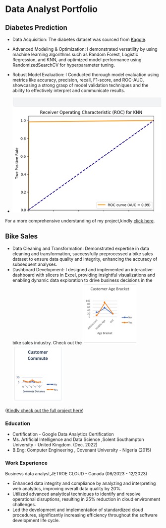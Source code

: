 # Data Analyst Portfolio 

## Diabetes Prediction

- Data Acquisition: The diabetes dataset was sourced from [Kaggle](https://www.kaggle.com/datasets/nanditapore/healthcare-diabetes/data).
- Advanced Modeling & Optimization: I demonstrated versatility by using machine learning algorithms such as Random Forest, Logistic Regression, and KNN, and optimized model performance using RandomizedSearchCV for hyperparameter tuning.
- Robust Model Evaluation: I Conducted thorough model evaluation using metrics like accuracy, precision, recall, F1-score, and ROC-AUC, showcasing a strong grasp of model validation techniques and the ability to effectively interpret and communicate results.

- ![Diabetes Prediction ROC Curve](Assets/Diabetes.png)
  
For a more comprehensive understanding of my project,kindly [click here](https://www.kaggle.com/code/chikkychoc/notebook973d3c5b8a/input).

## Bike Sales

-  Data Cleaning and Transformation: Demonstrated expertise in data cleaning and transformation, successfully preprocessed a bike sales dataset to ensure data quality and integrity, enhancing the accuracy of subsequent analyses.
- Dashboard Development: I designed and implemented an interactive dashboard with slicers in Excel, providing insightful visualizations and enabling dynamic data exploration to drive business decisions in the bike sales industry.
Check out the ![Bike Customer Age Bracket](https://github.com/stellatee19/stellatee19.github.io/blob/48d8ac71741cdb146334f7e8bb59546b179d9e08/Assets/Customer%20Age%20Bracket.png)    ![Customer commute Distance](https://github.com/stellatee19/stellatee19.github.io/blob/e138e66aa1ce2db32078e5a13970b3b0f19b0c7b/Assets/Cust%20Commute%20Distance.png)


([Kindly check out the full project here](https://github.com/stellatee19/Stellaprojects/blob/60f59a520196e724059b45441878632af11da116/Excel%20Project%20Dataset.xlsx))













### Education
- Certification - Google Data Analytics Certification
- Ms. Artificial Intelligence and Data Science ,Solent Southampton University - United Kingdom. (Dec. 2022)
- B.Eng: Computer Engineering , Covenant University - Nigeria (2015)


### Work Experience
Business data analyst,JETROE CLOUD - Canada (06/2023 - 12/2023)
- Enhanced data integrity and compliance by analyzing and interpreting web analytics, improving overall
data quality by 20%.
- Utilized advanced analytical techniques to identify and resolve operational disruptions, resulting in 25%
reduction in cloud environment challenges.
- Led the development and implementation of standardized cloud procedures, significantly increasing
efficiency throughout the software development life cycle.
